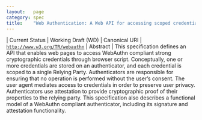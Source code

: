 ```yaml
---
layout:   page
category: spec
title:    "Web Authentication: A Web API for accessing scoped credentials"
---
```


| Current Status | Working Draft (WD)
| Canonical URI | [`http://www.w3.org/TR/webauthn`](http://www.w3.org/TR/webauthn)
| Abstract | This specification defines an API that enables web pages to access WebAuthn compliant strong cryptographic credentials through browser script. Conceptually, one or more credentials are stored on an authenticator, and each credential is scoped to a single Relying Party. Authenticators are responsible for ensuring that no operation is performed without the user’s consent. The user agent mediates access to credentials in order to preserve user privacy. Authenticators use attestation to provide cryptographic proof of their properties to the relying party. This specification also describes a functional model of a WebAuthn compliant authenticator, including its signature and attestation functionality.